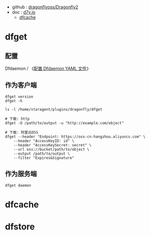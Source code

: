 - github : [dragonflyoss/Dragonfly2](https://github.com/dragonflyoss/Dragonfly2)
- doc : [d7y.io](https://d7y.io/zh/docs/next/)
    - [dfcache](https://d7y.io/zh/docs/next/reference/cli/dfcache)




# dfget

## 配置
Dfdaemon / 《[配置 Dfdaemon YAML 文件](https://d7y.io/zh/docs/next/reference/configuration/dfdaemon)》


## 作为客户端

```shell
dfget version
dfget -h

ls -l /home/staragent/plugins/dragonfly/dfget 

# 下载: http
dfget -O /path/to/output -u "http://example.com/object"

# 下载: 阿里云OSS
dfget --header "Endpoint: https://oss-cn-hangzhou.aliyuncs.com" \
    --header "AccessKeyID: id" \
    --header "AccessKeySecret: secret" \
    --url oss://bucket/path/to/object \
    --output /path/to/output \
    --filter "Expires&Signature"
```

## 作为服务端

```shell
dfget daemon 
```


# dfcache
# dfstore
